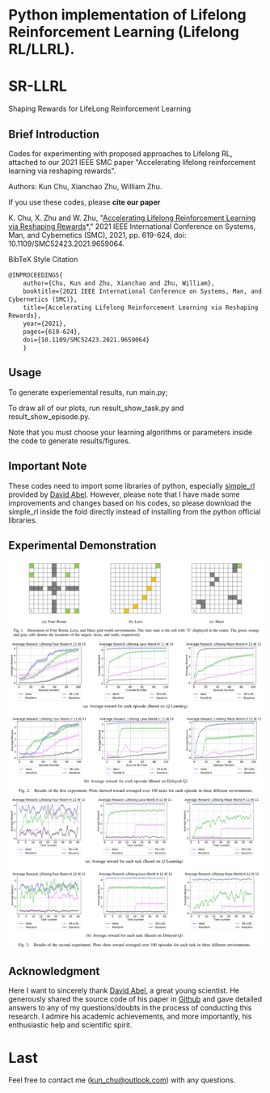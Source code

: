 # Python implementation of Lifelong Reinforcement Learning (Lifelong RL/LLRL). 

# SR-LLRL
Shaping Rewards for LifeLong Reinforcement Learning

## Brief Introduction
Codes for experimenting with proposed approaches to Lifelong RL, attached to our 2021 IEEE SMC paper "Accelerating lifelong reinforcement learning via reshaping rewards".

Authors: Kun Chu, Xianchao Zhu, William Zhu.

If you use these codes, please **cite our paper**

K. Chu, X. Zhu and W. Zhu, "[Accelerating Lifelong Reinforcement Learning via Reshaping Rewards](https://ieeexplore.ieee.org/document/9659064)*," 2021 IEEE International Conference on Systems, Man, and Cybernetics (SMC), 2021, pp. 619-624, doi: 10.1109/SMC52423.2021.9659064.

BibTeX Style Citation

```
@INPROCEEDINGS{
    author={Chu, Kun and Zhu, Xianchao and Zhu, William},  
    booktitle={2021 IEEE International Conference on Systems, Man, and Cybernetics (SMC)},   
    title={Accelerating Lifelong Reinforcement Learning via Reshaping Rewards},   
    year={2021},  
    pages={619-624},  
    doi={10.1109/SMC52423.2021.9659064}
    }
```

## Usage
To generate experiemental results, run main.py; 

To draw all of our plots, run result_show_task.py and result_show_episode.py. 

Note that you must choose your learning algorithms or parameters inside the code to generate results/figures. 

## Important Note
These codes need to import some libraries of python, especially [simple_rl](https://github.com/david-abel/simple_rl) provided by [David Abel](https://github.com/david-abel). However, please note that I have made some improvements and changes based on his codes, so please download the simple_rl inside the fold directly instead of installing from the python official libraries.

## Experimental Demonstration
![png1](https://github.com/Kchu/LifelongRL/blob/master/SR-LLRL/IEEE_SMC_2021_Plots/figures/Environments.png)
![png2](https://github.com/Kchu/LifelongRL/blob/master/SR-LLRL/IEEE_SMC_2021_Plots/figures/Result_1.png)
![png3](https://github.com/Kchu/LifelongRL/blob/master/SR-LLRL/IEEE_SMC_2021_Plots/figures/Result_2.png)

## Acknowledgment

Here I want to sincerely thank [David Abel](https://david-abel.github.io/), a great young scientist. He generously shared the source code of his paper in [Github](https://github.com/david-abel/transfer_rl_icml_2018) and gave detailed answers to any of my questions/doubts in the process of conducting this research. I admire his academic achievements, and more importantly, his enthusiastic help and scientific spirit.

# Last

Feel free to contact me (kun_chu@outlook.com) with any questions.
